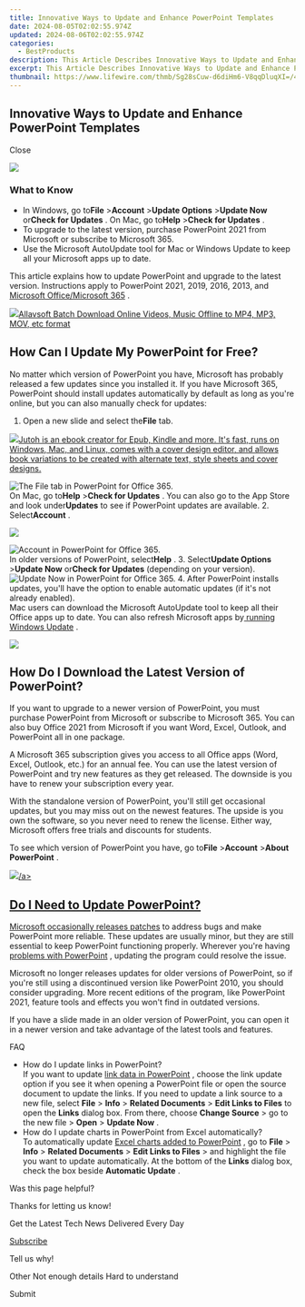 ```yaml
---
title: Innovative Ways to Update and Enhance PowerPoint Templates
date: 2024-08-05T02:02:55.974Z
updated: 2024-08-06T02:02:55.974Z
categories:
  - BestProducts
description: This Article Describes Innovative Ways to Update and Enhance PowerPoint Templates
excerpt: This Article Describes Innovative Ways to Update and Enhance PowerPoint Templates
thumbnail: https://www.lifewire.com/thmb/Sg28sCuw-d6diHm6-V8qqDluqXI=/400x300/filters:no_upscale():max_bytes(150000):strip_icc():format(webp)/Powerpoint-58c084713df78c353cec2407.jpg
---
```


## Innovative Ways to Update and Enhance PowerPoint Templates

Close 

<!-- affiliate ads begin -->
<a href="https://secure.2checkout.com/order/checkout.php?PRODS=19080710&QTY=1&AFFILIATE=108875&CART=1"><img src="https://smart-seo-tool.com/images/SmartSEOAuditorBox.png" border="0"></a>
<!-- affiliate ads end -->
###  What to Know

* In Windows, go to**File** \>**Account** \>**Update Options** \>**Update Now** or**Check for Updates** . On Mac, go to**Help** \>**Check for Updates** .
* To upgrade to the latest version, purchase PowerPoint 2021 from Microsoft or subscribe to Microsoft 365.
* Use the Microsoft AutoUpdate tool for Mac or Windows Update to keep all your Microsoft apps up to date.

 This article explains how to update PowerPoint and upgrade to the latest version. Instructions apply to PowerPoint 2021, 2019, 2016, 2013, and[ Microsoft Office/Microsoft 365](https://www.lifewire.com/microsoft-office-4156573) .

<!-- affiliate ads begin -->
<a href="https://secure.2checkout.com/order/checkout.php?PRODS=4631056&QTY=1&AFFILIATE=108875&CART=1"><img src="https://secure.avangate.com/images/merchant/997e65474a248252883b485717f7d098/products/buy-windows.png" border="0">Allavsoft Batch Download Online Videos, Music Offline to MP4, MP3, MOV, etc format </a>
<!-- affiliate ads end -->
##  How Can I Update My PowerPoint for Free? 

 No matter which version of PowerPoint you have, Microsoft has probably released a few updates since you installed it. If you have Microsoft 365, PowerPoint should install updates automatically by default as long as you're online, but you can also manually check for updates:

1. Open a new slide and select the**File** tab.  
<!-- affiliate ads begin -->
<a href="https://secure.2checkout.com/order/checkout.php?PRODS=4694919&QTY=1&AFFILIATE=108875&CART=1"><img src="https://secure.avangate.com/images/merchant/bccefcc1b1eee9eca3ae4f5c1a281482/products/jutoh-logo-1200x1600.jpg" border="0">Jutoh is an ebook creator for Epub, Kindle and more. It's fast, runs on Windows, Mac, and Linux, comes with a cover design editor, and allows book variations to be created with alternate text, style sheets and cover designs. </a>
<!-- affiliate ads end -->
![The File tab in PowerPoint for Office 365.](https://www.lifewire.com/thmb/ZpEERr9qAOki5MD0wJifbR4qCYQ=/1500x0/filters:no_upscale():max_bytes(150000):strip_icc():format(webp)/001_update-powerpoint-5209548-2c52373488bd4a9d8cb8ee53865328b4.jpg)  
 On Mac, go to**Help** \>**Check for Updates** . You can also go to the App Store and look under**Updates** to see if PowerPoint updates are available.
2. Select**Account** .  
<!-- affiliate ads begin -->
<a href="https://secure.2checkout.com/order/checkout.php?PRODS=3546200&QTY=1&AFFILIATE=108875&CART=1"><img src="http://www.binteko.com/sites/default/files/banner01_468x60a.gif" border="0"></a>
<!-- affiliate ads end -->
![Account in PowerPoint for Office 365.](https://www.lifewire.com/thmb/tTBnXf7Q-rZVs30eiVL0LapGaCQ=/1500x0/filters:no_upscale():max_bytes(150000):strip_icc():format(webp)/002_update-powerpoint-5209548-55bf2f8552ca459a834e81621f3607db.jpg)  
 In older versions of PowerPoint, select**Help** .
3. Select**Update Options** \>**Update Now** or**Check for Updates** (depending on your version).  
![Update Now in PowerPoint for Office 365.](https://www.lifewire.com/thmb/CQYo4uN70heac9oQ8mn5aGGa6fs=/1500x0/filters:no_upscale():max_bytes(150000):strip_icc():format(webp)/003_update-powerpoint-5209548-4c626a6bc6154eb0a63a1d52604db930.jpg)
4. After PowerPoint installs updates, you'll have the option to enable automatic updates (if it's not already enabled).  
 Mac users can download the Microsoft AutoUpdate tool to keep all their Office apps up to date. You can also refresh Microsoft apps by[ running Windows Update](https://www.lifewire.com/how-to-check-for-install-windows-updates-2624596) .

<!-- affiliate ads begin -->
<a href="https://secure.2checkout.com/order/checkout.php?PRODS=3851691&QTY=1&AFFILIATE=108875&CART=1"><img src="http://www.aiseesoft.com/avangate/30p/banner.jpg" border="0"></a>
<!-- affiliate ads end -->
##  How Do I Download the Latest Version of PowerPoint? 

 If you want to upgrade to a newer version of PowerPoint, you must purchase PowerPoint from Microsoft or subscribe to Microsoft 365\. You can also buy Office 2021 from Microsoft if you want Word, Excel, Outlook, and PowerPoint all in one package.

 A Microsoft 365 subscription gives you access to all Office apps (Word, Excel, Outlook, etc.) for an annual fee. You can use the latest version of PowerPoint and try new features as they get released. The downside is you have to renew your subscription every year.

 With the standalone version of PowerPoint, you'll still get occasional updates, but you may miss out on the newest features. The upside is you own the software, so you never need to renew the license. Either way, Microsoft offers free trials and discounts for students.

 To see which version of PowerPoint you have, go to**File** \>**Account** \>**About PowerPoint** .

<!-- affiliate ads begin -->
<a href="https://store.nero.com/order/checkout.php?PRODS=4729507&QTY=1&AFFILIATE=108875&CART=1"><img src="https://www.nero.com/nero-com-wAssets/img/banners/2023/TIU/Nero_TuneItUp_Screen_2.webp" border="0">/a>
<!-- affiliate ads end -->
##  Do I Need to Update PowerPoint? 

 Microsoft occasionally releases[ patches](https://www.lifewire.com/what-is-a-patch-2625960) to address bugs and make PowerPoint more reliable. These updates are usually minor, but they are still essential to keep PowerPoint functioning properly. Wherever you're having[ problems with PowerPoint](https://www.lifewire.com/solving-common-powerpoint-problems-2767411) , updating the program could resolve the issue.

 Microsoft no longer releases updates for older versions of PowerPoint, so if you're still using a discontinued version like PowerPoint 2010, you should consider upgrading. More recent editions of the program, like PowerPoint 2021, feature tools and effects you won't find in outdated versions.

 If you have a slide made in an older version of PowerPoint, you can open it in a newer version and take advantage of the latest tools and features.

 FAQ

* How do I update links in PowerPoint?  
 If you want to update [ link data in PowerPoint](https://www.lifewire.com/link-data-in-microsoft-office-apps-4178558) , choose the link update option if you see it when opening a PowerPoint file or open the source document to update the links. If you need to update a link source to a new file, select **File** \> **Info** \> **Related Documents** \> **Edit Links to Files**  to open the **Links**  dialog box. From there, choose **Change Source**  \> go to the new file > **Open**  \> **Update Now** .
* How do I update charts in PowerPoint from Excel automatically?  
 To automatically update [ Excel charts added to PowerPoint](https://www.lifewire.com/add-excel-chart-to-powerpoint-presentation-4178588) , go to **File** \> **Info** \> **Related Documents** \> **Edit Links to Files**  \> and highlight the file you want to update automatically. At the bottom of the **Links** dialog box, check the box beside **Automatic Update** .

Was this page helpful?

Thanks for letting us know!

 Get the Latest Tech News Delivered Every Day

[ Subscribe ](https://www.lifewire.com/#) 

Tell us why!

 Other  Not enough details  Hard to understand 

 Submit

<ins class="adsbygoogle"
     style="display:block"
     data-ad-format="autorelaxed"
     data-ad-client="ca-pub-7571918770474297"
     data-ad-slot="1223367746"></ins>



<ins class="adsbygoogle"
     style="display:block"
     data-ad-client="ca-pub-7571918770474297"
     data-ad-slot="8358498916"
     data-ad-format="auto"
     data-full-width-responsive="true"></ins>
